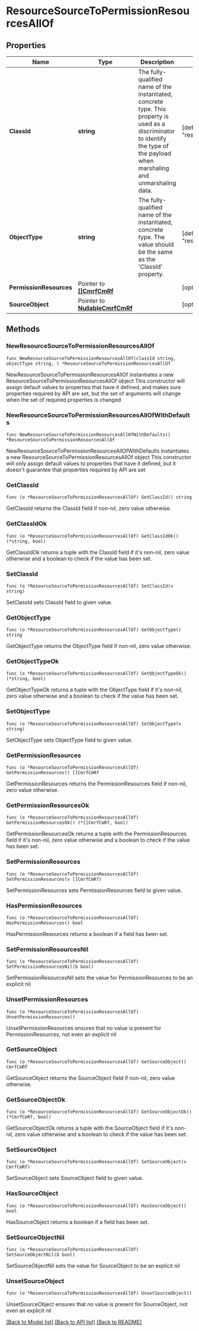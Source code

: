 # ResourceSourceToPermissionResourcesAllOf

## Properties

Name | Type | Description | Notes
------------ | ------------- | ------------- | -------------
**ClassId** | **string** | The fully-qualified name of the instantiated, concrete type. This property is used as a discriminator to identify the type of the payload when marshaling and unmarshaling data. | [default to "resource.SourceToPermissionResources"]
**ObjectType** | **string** | The fully-qualified name of the instantiated, concrete type. The value should be the same as the &#39;ClassId&#39; property. | [default to "resource.SourceToPermissionResources"]
**PermissionResources** | Pointer to [**[]CmrfCmRf**](cmrf.CmRf.md) |  | [optional] 
**SourceObject** | Pointer to [**NullableCmrfCmRf**](cmrf.CmRf.md) |  | [optional] 

## Methods

### NewResourceSourceToPermissionResourcesAllOf

`func NewResourceSourceToPermissionResourcesAllOf(classId string, objectType string, ) *ResourceSourceToPermissionResourcesAllOf`

NewResourceSourceToPermissionResourcesAllOf instantiates a new ResourceSourceToPermissionResourcesAllOf object
This constructor will assign default values to properties that have it defined,
and makes sure properties required by API are set, but the set of arguments
will change when the set of required properties is changed

### NewResourceSourceToPermissionResourcesAllOfWithDefaults

`func NewResourceSourceToPermissionResourcesAllOfWithDefaults() *ResourceSourceToPermissionResourcesAllOf`

NewResourceSourceToPermissionResourcesAllOfWithDefaults instantiates a new ResourceSourceToPermissionResourcesAllOf object
This constructor will only assign default values to properties that have it defined,
but it doesn't guarantee that properties required by API are set

### GetClassId

`func (o *ResourceSourceToPermissionResourcesAllOf) GetClassId() string`

GetClassId returns the ClassId field if non-nil, zero value otherwise.

### GetClassIdOk

`func (o *ResourceSourceToPermissionResourcesAllOf) GetClassIdOk() (*string, bool)`

GetClassIdOk returns a tuple with the ClassId field if it's non-nil, zero value otherwise
and a boolean to check if the value has been set.

### SetClassId

`func (o *ResourceSourceToPermissionResourcesAllOf) SetClassId(v string)`

SetClassId sets ClassId field to given value.


### GetObjectType

`func (o *ResourceSourceToPermissionResourcesAllOf) GetObjectType() string`

GetObjectType returns the ObjectType field if non-nil, zero value otherwise.

### GetObjectTypeOk

`func (o *ResourceSourceToPermissionResourcesAllOf) GetObjectTypeOk() (*string, bool)`

GetObjectTypeOk returns a tuple with the ObjectType field if it's non-nil, zero value otherwise
and a boolean to check if the value has been set.

### SetObjectType

`func (o *ResourceSourceToPermissionResourcesAllOf) SetObjectType(v string)`

SetObjectType sets ObjectType field to given value.


### GetPermissionResources

`func (o *ResourceSourceToPermissionResourcesAllOf) GetPermissionResources() []CmrfCmRf`

GetPermissionResources returns the PermissionResources field if non-nil, zero value otherwise.

### GetPermissionResourcesOk

`func (o *ResourceSourceToPermissionResourcesAllOf) GetPermissionResourcesOk() (*[]CmrfCmRf, bool)`

GetPermissionResourcesOk returns a tuple with the PermissionResources field if it's non-nil, zero value otherwise
and a boolean to check if the value has been set.

### SetPermissionResources

`func (o *ResourceSourceToPermissionResourcesAllOf) SetPermissionResources(v []CmrfCmRf)`

SetPermissionResources sets PermissionResources field to given value.

### HasPermissionResources

`func (o *ResourceSourceToPermissionResourcesAllOf) HasPermissionResources() bool`

HasPermissionResources returns a boolean if a field has been set.

### SetPermissionResourcesNil

`func (o *ResourceSourceToPermissionResourcesAllOf) SetPermissionResourcesNil(b bool)`

 SetPermissionResourcesNil sets the value for PermissionResources to be an explicit nil

### UnsetPermissionResources
`func (o *ResourceSourceToPermissionResourcesAllOf) UnsetPermissionResources()`

UnsetPermissionResources ensures that no value is present for PermissionResources, not even an explicit nil
### GetSourceObject

`func (o *ResourceSourceToPermissionResourcesAllOf) GetSourceObject() CmrfCmRf`

GetSourceObject returns the SourceObject field if non-nil, zero value otherwise.

### GetSourceObjectOk

`func (o *ResourceSourceToPermissionResourcesAllOf) GetSourceObjectOk() (*CmrfCmRf, bool)`

GetSourceObjectOk returns a tuple with the SourceObject field if it's non-nil, zero value otherwise
and a boolean to check if the value has been set.

### SetSourceObject

`func (o *ResourceSourceToPermissionResourcesAllOf) SetSourceObject(v CmrfCmRf)`

SetSourceObject sets SourceObject field to given value.

### HasSourceObject

`func (o *ResourceSourceToPermissionResourcesAllOf) HasSourceObject() bool`

HasSourceObject returns a boolean if a field has been set.

### SetSourceObjectNil

`func (o *ResourceSourceToPermissionResourcesAllOf) SetSourceObjectNil(b bool)`

 SetSourceObjectNil sets the value for SourceObject to be an explicit nil

### UnsetSourceObject
`func (o *ResourceSourceToPermissionResourcesAllOf) UnsetSourceObject()`

UnsetSourceObject ensures that no value is present for SourceObject, not even an explicit nil

[[Back to Model list]](../README.md#documentation-for-models) [[Back to API list]](../README.md#documentation-for-api-endpoints) [[Back to README]](../README.md)


